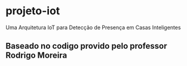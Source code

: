 # projeto-iot
Uma Arquitetura IoT para Detecção de Presença em Casas Inteligentes


## Baseado no codigo provido pelo professor Rodrigo Moreira
